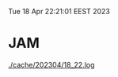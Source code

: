 Tue 18 Apr 22:21:01 EEST 2023
# JAM
<a href='./cache/202304/18_22.log'>./cache/202304/18_22.log</a>

